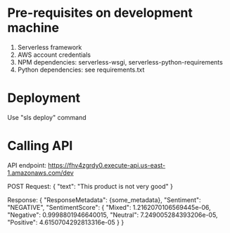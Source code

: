 # Pre-requisites on development machine

1. Serverless framework
2. AWS account credentials
3. NPM dependencies: serverless-wsgi, serverless-python-requirements
4. Python dependencies: see requirements.txt

# Deployment

Use "sls deploy" command

# Calling API

API endpoint: https://fhv4zgrdy0.execute-api.us-east-1.amazonaws.com/dev

POST Request:
{
"text": "This product is not very good"
}

Response:
{
"ResponseMetadata": {some_metadata},
"Sentiment": "NEGATIVE",
"SentimentScore": {
"Mixed": 1.2162070106569445e-06,
"Negative": 0.9998801946640015,
"Neutral": 7.249005284393206e-05,
"Positive": 4.6150704292813316e-05
}
}
